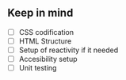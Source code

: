 ## Keep in mind

- [ ] CSS codification
- [ ] HTML Structure
- [ ] Setup of reactivity if it needed
- [ ] Accesibility setup
- [ ] Unit testing